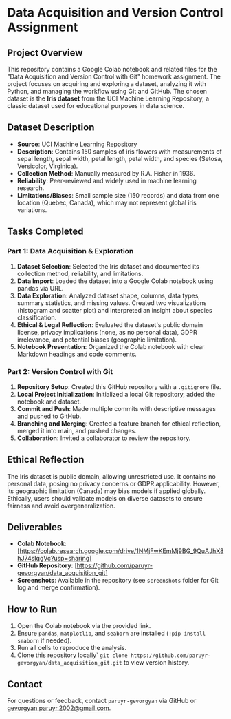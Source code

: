 # Data Acquisition and Version Control Assignment

## Project Overview

This repository contains a Google Colab notebook and related files for the "Data Acquisition and Version Control with Git" homework assignment. The project focuses on acquiring and exploring a dataset, analyzing it with Python, and managing the workflow using Git and GitHub. The chosen dataset is the **Iris dataset** from the UCI Machine Learning Repository, a classic dataset used for educational purposes in data science.

## Dataset Description

- **Source**: UCI Machine Learning Repository [](https://archive.ics.uci.edu/ml/datasets/iris)
- **Description**: Contains 150 samples of iris flowers with measurements of sepal length, sepal width, petal length, petal width, and species (Setosa, Versicolor, Virginica).
- **Collection Method**: Manually measured by R.A. Fisher in 1936.
- **Reliability**: Peer-reviewed and widely used in machine learning research.
- **Limitations/Biases**: Small sample size (150 records) and data from one location (Quebec, Canada), which may not represent global iris variations.

## Tasks Completed

### Part 1: Data Acquisition & Exploration

1. **Dataset Selection**: Selected the Iris dataset and documented its collection method, reliability, and limitations.
2. **Data Import**: Loaded the dataset into a Google Colab notebook using pandas via URL.
3. **Data Exploration**: Analyzed dataset shape, columns, data types, summary statistics, and missing values. Created two visualizations (histogram and scatter plot) and interpreted an insight about species classification.
4. **Ethical & Legal Reflection**: Evaluated the dataset's public domain license, privacy implications (none, as no personal data), GDPR irrelevance, and potential biases (geographic limitation).
5. **Notebook Presentation**: Organized the Colab notebook with clear Markdown headings and code comments.

### Part 2: Version Control with Git

1. **Repository Setup**: Created this GitHub repository with a `.gitignore` file.
2. **Local Project Initialization**: Initialized a local Git repository, added the notebook and dataset.
3. **Commit and Push**: Made multiple commits with descriptive messages and pushed to GitHub.
4. **Branching and Merging**: Created a feature branch for ethical reflection, merged it into main, and pushed changes.
5. **Collaboration**: Invited a collaborator to review the repository.

## Ethical Reflection

The Iris dataset is public domain, allowing unrestricted use. It contains no personal data, posing no privacy concerns or GDPR applicability. However, its geographic limitation (Canada) may bias models if applied globally. Ethically, users should validate models on diverse datasets to ensure fairness and avoid overgeneralization.

## Deliverables

- **Colab Notebook**: [https://colab.research.google.com/drive/1NMjFwKEmMj9BG_9QuAJhX8hJ74sIqgVc?usp=sharing]
- **GitHub Repository**: [https://github.com/paruyr-gevorgyan/data_acquisition_git]
- **Screenshots**: Available in the repository (see `screenshots` folder for Git log and merge confirmation).

## How to Run

1. Open the Colab notebook via the provided link.
2. Ensure `pandas`, `matplotlib`, and `seaborn` are installed (`!pip install seaborn` if needed).
3. Run all cells to reproduce the analysis.
4. Clone this repository locally\` `git clone https://github.com/paruyr-gevorgyan/data_acquisition_git.git` to view version history.

## Contact

For questions or feedback, contact `paruyr-gevorgyan` via GitHub or <gevorgyan.paruyr.2002@gmail.com>.
